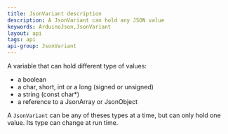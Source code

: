 ```yaml
---
title: JsonVariant description
description: A JsonVariant can hold any JSON value
keywords: ArduinoJson,JsonVariant
layout: api
tags: api
api-group: JsonVariant
---
```


A variable that can hold different type of values:

* a boolean
* a char, short, int or a long (signed or unsigned)
* a string (const char*)
* a reference to a JsonArray or JsonObject

A `JsonVariant` can be any of theses types at a time, but can only hold one value.
Its type can change at run time.
